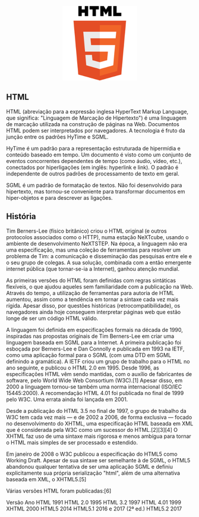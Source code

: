 <div align="center">
<img src="../_assets_/logo_html5.png" alt="Texto Alternativo" width="200px">
</div>

## HTML

HTML (abreviação para a expressão inglesa HyperText Markup Language, que significa: "Linguagem de Marcação de Hipertexto") é uma linguagem de marcação utilizada na construção de páginas na Web. Documentos HTML podem ser interpretados por navegadores. A tecnologia é fruto da junção entre os padrões HyTime e SGML.

HyTime é um padrão para a representação estruturada de hipermídia e conteúdo baseado em tempo. Um documento é visto como um conjunto de eventos concorrentes dependentes de tempo (como áudio, vídeo, etc.), conectados por hiperligações (em inglês: hyperlink e link). O padrão é independente de outros padrões de processamento de texto em geral.

SGML é um padrão de formatação de textos. Não foi desenvolvido para hipertexto, mas tornou-se conveniente para transformar documentos em hiper-objetos e para descrever as ligações.

## História

Tim Berners-Lee (físico britânico) criou o HTML original (e outros protocolos associados como o HTTP), numa estação NeXTcube, usando o ambiente de desenvolvimento NeXTSTEP. Na época, a linguagem não era uma especificação, mas uma coleção de ferramentas para resolver um problema de Tim: a comunicação e disseminação das pesquisas entre ele e o seu grupo de colegas. A sua solução, combinada com a então emergente internet pública (que tornar-se-ia a Internet), ganhou atenção mundial.

As primeiras versões do HTML foram definidas com regras sintáticas flexíveis, o que ajudou aqueles sem familiaridade com a publicação na Web. Através do tempo, a utilização de ferramentas para autoria de HTML aumentou, assim como a tendência em tornar a sintaxe cada vez mais rígida. Apesar disso, por questões históricas (retrocompatibilidade), os navegadores ainda hoje conseguem interpretar páginas web que estão longe de ser um código HTML válido.

A linguagem foi definida em especificações formais na década de 1990, inspiradas nas propostas originais de Tim Berners-Lee em criar uma linguagem baseada em SGML para a Internet. A primeira publicação foi esboçada por Berners-Lee e Dan Connolly e publicada em 1993 na IETF, como uma aplicação formal para o SGML (com uma DTD em SGML definindo a gramática). A IETF criou um grupo de trabalho para o HTML no ano seguinte, e publicou o HTML 2.0 em 1995. Desde 1996, as especificações HTML vêm sendo mantidas, com o auxílio de fabricantes de software, pelo World Wide Web Consortium (W3C).[1] Apesar disso, em 2000 a linguagem tornou-se também uma norma internacional (ISO/IEC 15445:2000). A recomendação HTML 4.01 foi publicada no final de 1999 pelo W3C. Uma errata ainda foi lançada em 2001.

Desde a publicação do HTML 3.5 no final de 1997, o grupo de trabalho da W3C tem cada vez mais — e de 2002 a 2006, de forma exclusiva — focado no desenvolvimento do XHTML, uma especificação HTML baseada em XML que é considerada pela W3C como um sucessor do HTML.[2][3][4] O XHTML faz uso de uma sintaxe mais rigorosa e menos ambígua para tornar o HTML mais simples de ser processado e estendido.

Em janeiro de 2008 o W3C publicou a especificação do HTML5 como Working Draft. Apesar de sua sintaxe ser semelhante à de SGML, o HTML5 abandonou qualquer tentativa de ser uma aplicação SGML e definiu explicitamente sua própria serialização "html", além de uma alternativa baseada em XML, o XHTML5.[5]

Várias versões HTML foram publicadas:[6]

Versão  	Ano
HTML	    1991
HTML 2.0	1995
HTML 3.2	1997
HTML 4.01	1999
XHTML	    2000
HTML5	    2014
HTML5.1	    2016 e 2017 (2ª ed.)
HTML5.2	    2017